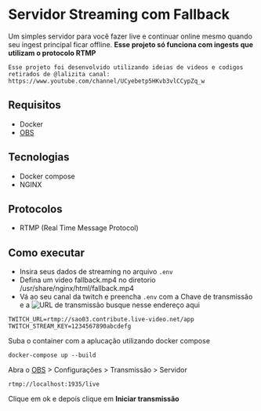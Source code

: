 # Servidor Streaming com Fallback

Um simples servidor para você fazer live e continuar online mesmo quando seu ingest principal ficar offline.
__Esse projeto só funciona com ingests que utilizam o protocolo RTMP__

```
Esse projeto foi desenvolvido utilizando ideias de videos e codigos retirados de @lalizita canal: https://www.youtube.com/channel/UCyebetp5HKvb3vlCCypZq_w  
```

## Requisitos 
- Docker
- [OBS](https://obsproject.com/pt-br/download)

## Tecnologias
- Docker compose
- NGINX

## Protocolos 
- RTMP (Real Time Message Protocol)

## Como executar
- Insira seus dados de streaming no arquivo `.env`
- Defina um video fallback.mp4 no diretorio /usr/share/nginx/html/fallback.mp4
- Vá ao seu canal da twitch e preencha `.env` com a Chave de transmissão e a ![URL de transmissão busque nesse endereço aqui](https://help.twitch.tv/s/twitch-ingest-recommendation?language=en_US)
```
TWITCH_URL=rtmp://sao03.contribute.live-video.net/app
TWITCH_STREAM_KEY=1234567890abcdefg
```

Suba o container com a aplucação utilizando docker compose
```
docker-compose up --build
```

Abra o [OBS](https://obsproject.com/pt-br/download) > Configurações > Transmissão > Servidor
```
rtmp://localhost:1935/live
```
Clique em ok e depois clique em **Iniciar transmissão**
